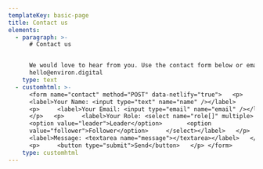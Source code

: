 ```yaml
---
templateKey: basic-page
title: Contact us
elements:
  - paragraph: >-
      # Contact us


      We would love to hear from you. Use the contact form below or email us at
      hello@environ.digital
    type: text
  - customhtml: >-
      <form name="contact" method="POST" data-netlify="true">   <p>    
      <label>Your Name: <input type="text" name="name" /></label>      </p>  
      <p>     <label>Your Email: <input type="email" name="email" /></label>  
      </p>   <p>     <label>Your Role: <select name="role[]" multiple>      
      <option value="leader">Leader</option>       <option
      value="follower">Follower</option>     </select></label>   </p>   <p>    
      <label>Message: <textarea name="message"></textarea></label>   </p>  
      <p>     <button type="submit">Send</button>   </p> </form>
    type: customhtml
---
```



